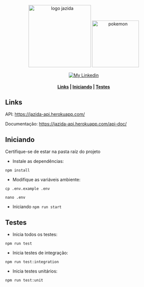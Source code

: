 <p align="center">
     <img alt="logo jazida" src="https://camo.githubusercontent.com/26f75b97cbe597e96bd83756f51bf69b807a78aa/68747470733a2f2f6170692e6a617a6964612e636f6d2f696d672f6c6f676f2d353132783135322e706e67" width="200" />
     <img alt="pokemon" src="https://camo.githubusercontent.com/3a4297b1f842914d979c8ad299d4fb7dd9c46db0/687474703a2f2f6173736574732e706f6b656d6f6e2e636f6d2f6173736574732f636d73322f696d672f706f6b656465782f66756c6c2f3030312e706e67" width="150" heigth="250" />
  </p>
<p align="center">
  <a href="https://www.linkedin.com/in/lucas-felinto/" >
    <img alt="My Linkedin" src="https://img.shields.io/badge/lucasfelinto-%230077B5?style=social&logo=linkedin">
  </a>
</p>

<h4 align="center">  
     <a href="#links">Links</a> | <a href="#iniciando">Iniciando</a> | <a href="#testes">Testes</a>
</h4>

## Links
API: <a href="https://jazida-api.herokuapp.com/">https://jazida-api.herokuapp.com/<a>
     
Documentação: <a href="https://jazida-api.herokuapp.com/api-doc/">https://jazida-api.herokuapp.com/api-doc/<a>
     
## Iniciando
Certifique-se de estar na pasta raíz do projeto

- Instale as dependências:

``` npm install ```

- Modifique as variáveis ambiente:

``` cp .env.example .env ```

``` nano .env ```

- Iniciando
``` npm run start ```

## Testes

- Inicia todos os testes:

``` npm run test ``` 

- Inicia testes de integração:

``` npm run test:integration ```

- Inicia testes unitários:

``` npm run test:unit ```
